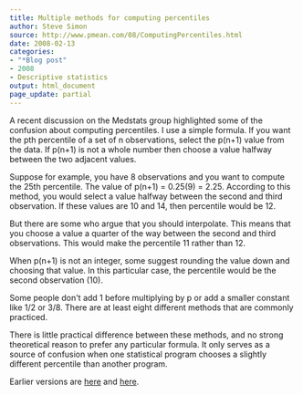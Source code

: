 ```yaml
---
title: Multiple methods for computing percentiles
author: Steve Simon
source: http://www.pmean.com/08/ComputingPercentiles.html
date: 2008-02-13
categories:
- "*Blog post"
- 2008
- Descriptive statistics
output: html_document
page_update: partial
---
```


A recent discussion on the Medstats group highlighted some of the confusion about computing percentiles. I use a simple formula. If you want the pth percentile of a set of n observations, select the p(n+1) value from the data. If p(n+1) is not a whole number then choose a value halfway between the two adjacent values.

Suppose for example, you have 8 observations and you want to compute the 25th percentile. The value of p(n+1) = 0.25(9) = 2.25. According to this method, you would select a value halfway between the second and third observation. If these values are 10 and 14, then percentile would be 12.

But there are some who argue that you should interpolate. This means that you choose a value a quarter of the way between the second and third observations. This would make the percentile 11 rather than 12.

When p(n+1) is not an integer, some suggest rounding the value down and choosing that value. In this particular case, the percentile would be the second observation (10).

Some people don't add 1 before multiplying by p or add a smaller constant like 1/2 or 3/8. There are at least eight different methods that are commonly practiced.

There is little practical difference between these methods, and no strong theoretical reason to prefer any particular formula. It only serves as a source of confusion when one statistical program chooses a slightly different percentile than another program.

Earlier versions are [here][sim1] and [here][sim2].

[sim1]: http://www.pmean.com/08/ComputingPercentiles.html
[sim2]: http://new.pmean.com/computing-percentiles/

